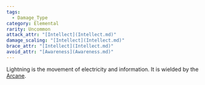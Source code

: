 ```yaml
---  
tags:  
  - Damage_Type  
category: Elemental  
rarity: Uncommon  
attack_attr: "[Intellect](Intellect.md)"  
damage_scaling: "[Intellect](Intellect.md)"  
brace_attr: "[Intellect](Intellect.md)"  
avoid_attr: "[Awareness](Awareness.md)"  
---  
```

Lightning is the movement of electricity and information. It is wielded by the [Arcane](Arcane.md).